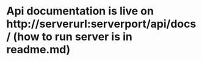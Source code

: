 # Api documentation is live on http://serverurl:serverport/api/docs/ (how to run server is in readme.md)

